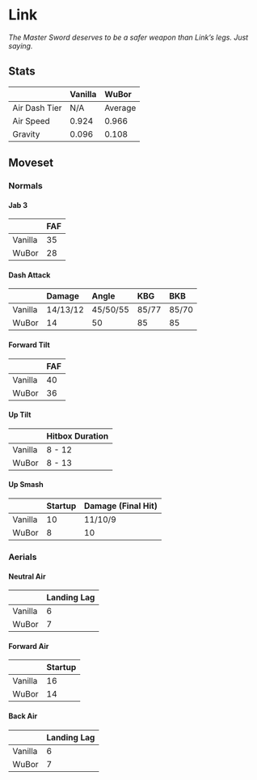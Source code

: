 # Link
*The Master Sword deserves to be a safer weapon than Link’s legs. Just saying.*

## Stats

<datatable>

|               | Vanilla | WuBor              |
|:------------- |:------- |:------------------ |
| Air Dash Tier | N/A     | Average            |
| Air Speed     | 0.924   | <buff>0.966</buff> |
| Gravity       | 0.096   | <buff>0.108</buff> |

</datatable>

## Moveset

### Normals

#### Jab 3

<datatable>

|         | FAF             |
|:------- |:--------------- |
| Vanilla | 35              |
| WuBor   | <buff>28</buff> |

</datatable>

#### Dash Attack

<datatable>
 
|         | Damage          |Angle            | KBG             | BKB             |
|:------- |:--------------- |:--------------- |:--------------- |:--------------- |
| Vanilla | 14/13/12        | 45/50/55        | 85/77           | 85/70           |
| WuBor   | <buff>14</buff> | <ovhl>50</ovhl> | <buff>85</buff> | <buff>85</buff> |

#### Forward Tilt

<datatable>

|         | FAF             |
|:------- |:--------------- |
| Vanilla | 40              |
| WuBor   | <buff>36</buff> |

</datatable>

#### Up Tilt

<datatable>

|         | Hitbox Duration     |
|:------- |:------------------- |
| Vanilla | 8 - 12              |
| WuBor   | <buff>8 - 13</buff> |

</datatable>

#### Up Smash

<datatable>

|         | Startup        | Damage (Final Hit) |
|:------- |:-------------- |:------------------ |
| Vanilla | 10             | 11/10/9            |
| WuBor   | <buff>8</buff> | <buff>10</buff>    |

### Aerials

#### Neutral Air

<datatable>

|         | Landing Lag    |
|:------- |:-------------- |
| Vanilla | 6              |
| WuBor   | <nerf>7</nerf> |

</datatable>

#### Forward Air

<datatable>

|         | Startup         |
|:------- |:--------------- |
| Vanilla | 16              |
| WuBor   | <buff>14</buff> |

</datatable>

#### Back Air

<datatable>

|         | Landing Lag    |
|:------- |:-------------- |
| Vanilla | 6              |
| WuBor   | <nerf>7</nerf> |

</datatable>
